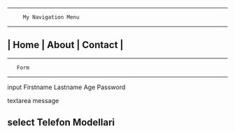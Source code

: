 -------------------------------------
         My Navigation Menu
-------------------------------------
|  Home  |  About  |  Contact  |
-------------------------------------

-------------------------------------
       Form
-------------------------------------
input
    Firstname
    Lastname
    Age
    Password

textarea
    message

select
    Telefon Modellari
-------------------------------------